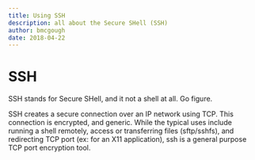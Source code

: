 ```yaml
---
title: Using SSH
description: all about the Secure SHell (SSH)
author: bmcgough
date: 2018-04-22
---
```


# SSH

SSH stands for Secure SHell, and it not a shell at all. Go figure.

SSH creates a secure connection over an IP network using TCP. This connection is encrypted, and generic. While the typical uses include running a shell remotely, access or transferring files (sftp/sshfs), and redirecting TCP port (ex: for an X11 application), ssh is a general purpose TCP port encryption tool.

